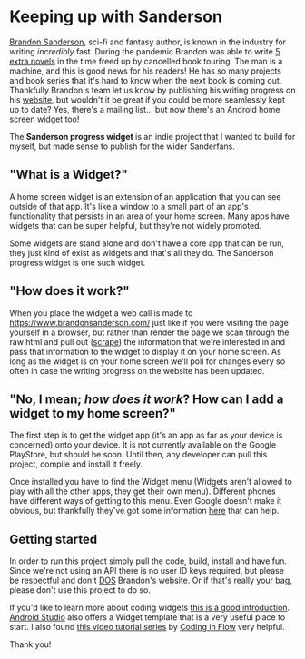 # Keeping up with Sanderson

[Brandon Sanderson](https://en.wikipedia.org/wiki/Brandon_Sanderson), sci-fi and fantasy author, is known in the industry for writing _incredibly_ fast. During the pandemic Brandon was able to write [5 extra novels](https://www.youtube.com/watch?v=6a-k6eaT-jQ) in the time freed up by cancelled book touring. The man is a machine, and this is good news for his readers! He has so many projects and book series that it's hard to know when the next book is coming out. Thankfully Brandon's team let us know by publishing his writing progress on his [website]([https://www.brandonsanderson.com/](https://www.brandonsanderson.com/)), but wouldn't it be great if you could be more seamlessly kept up to date? Yes, there's a mailing list... but now there's an Android home screen widget too!

The **Sanderson progress widget** is an indie project that I wanted to build for myself, but made sense to publish for the wider Sanderfans.

## "What is a Widget?"
A home screen widget is an extension of an application that you can see outside of that app. It's like a window to a small part of an app's functionality that persists in an area of your home screen. Many apps have widgets that can be super helpful, but they're not widely promoted.

Some widgets are stand alone and don't have a core app that can be run, they just kind of exist as widgets and that's all they do. The Sanderson progress widget is one such widget.

## "How does it work?"
When you place the widget a web call is made to https://www.brandonsanderson.com/ just like if you were visiting the page yourself in a browser, but rather than render the page we scan through the raw html and pull out ([scrape](https://en.wikipedia.org/wiki/Web_scraping)) the information that we're interested in and pass that information to the widget to display it on your home screen. As long as the widget is on your home screen we'll poll for changes every so often in case the writing progress on the website has been updated.

## "No, I mean; *how does it work*? How can I add a widget to my home screen?"
The first step is to get the widget app (it's an app as far as your device is concerned) onto your device. It is not currently available on the Google PlayStore, but should be soon. Until then, any developer can pull this project, compile and install it freely.

Once installed you have to find the Widget menu (Widgets aren't allowed to play with all the other apps, they get their own menu). Different phones have different ways of getting to this menu. Even Google doesn't make it obvious, but thankfully they've got some information [here](https://support.google.com/android/answer/9450271?hl=en-GB#zippy=%2Cadd-or-resize-a-widget) that can help.

## Getting started
In order to run this project simply pull the code, build, install and have fun. Since we're not using an API there is no user ID keys required, but please be respectful and don't [DOS](https://en.wikipedia.org/wiki/Denial-of-service_attack) Brandon's website. Or if that's really your bag, please don't use this project to do so.

If you'd like to learn more about coding widgets [this is a good introduction](https://developer.android.com/guide/topics/appwidgets/overview). [Android Studio](https://developer.android.com/studio) also offers a Widget template that is a very useful place to start. I also found [this video tutorial series](https://www.youtube.com/playlist?list=PLrnPJCHvNZuDCoET8jL2VK4YVRNhVEy0K) by [Coding in Flow](https://www.youtube.com/c/CodinginFlow) very helpful.

Thank you!